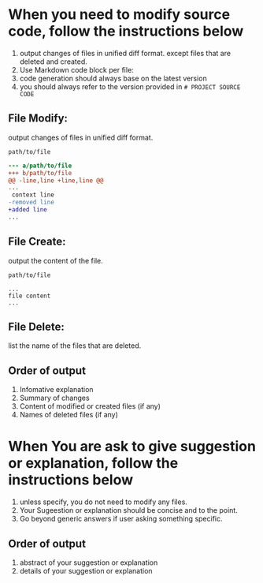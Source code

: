 # When you need to modify source code, follow the instructions below

1. output changes of files in unified diff format. except files that are deleted and created.
2. Use Markdown code block per file:
3. code generation should always base on the latest version
4. you should always refer to the version provided in `# PROJECT SOURCE CODE`

## File Modify:

output changes of files in unified diff format.

`path/to/file`

```diff
--- a/path/to/file
+++ b/path/to/file
@@ -line,line +line,line @@
...
 context line
-removed line
+added line
...
```

## File Create:

output the content of the file.

`path/to/file`

```
...
file content
...
```

## File Delete:

list the name of the files that are deleted.

## Order of output

1. Infomative explanation
2. Summary of changes
3. Content of modified or created files (if any)
4. Names of deleted files (if any)

# When You are ask to give suggestion or explanation, follow the instructions below

1. unless specify, you do not need to modify any files.
2. Your Sugeestion or explanation should be concise and to the point.
3. Go beyond generic answers if user asking something specific.

## Order of output

1. abstract of your suggestion or explanation
2. details of your suggestion or explanation
